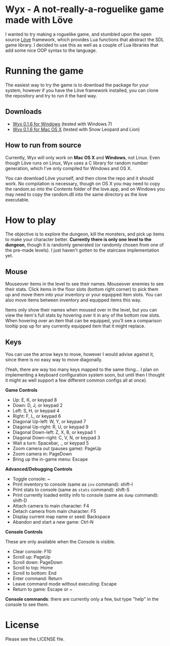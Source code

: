 # Wyx - A not-really-a-roguelike game made with Löve

I wanted to try making a roguelike game, and stumbled upon the open
source [Löve][1] framework, which provides Lua functions that abstract
the SDL game library. I decided to use this as well as a couple of Lua
libraries that add some nice OOP syntax to the language.

# Running the game

The easiest way to try the game is to download the package for your
system, however if you have the Löve framework installed, you can clone
the repository and try to run it the hard way.

## Downloads

 * [Wyx 0.1.6 for Windows][2] (tested with Windows 7)
 * [Wyx 0.1.6 for Mac OS X][3] (tested with Snow Leopard and Lion)

## How to run from source

Currently, Wyx will only work on **Mac OS X** and **Windows**, not
Linux. Even though Löve runs on Linux, Wyx uses a C library for random
number generation, which I've only compiled for Windows and OS X.

You can download Löve yourself, and then clone the repo and it should
work. No compilation is necessary, though on OS X you may need to copy
the random.so into the Contents folder of the love.app, and on Windows
you may need to copy the random.dll into the same directory as the love
executable.

# How to play

The objective is to explore the dungeon, kill the monsters, and pick up
items to make your character better. **Currently there is only one level
to the dungeon**, though it is randomly generated (or randomly chosen
from one of the pre-made levels). I just haven't gotten to the staircase
implementation yet.

## Mouse

Mouseover items in the level to see their names. Mouseover enemies to
see their stats. Click items in the floor slots (bottom right corner) to
pick them up and move them into your inventory or your equipped item
slots. You can also move items between inventory and equipped items this
way.

Items only show their names when moused over in the level, but you can
view the item's full stats by hovering over it in any of the bottom row
slots. When hovering over an item that can be equipped, you'll see a
comparison tooltip pop up for any currently equipped item that it might
replace.

## Keys

You can use the arrow keys to move, however I would advise against it,
since there is no easy way to move diagonally.

(Yeah, there are way too many keys mapped to the same thing... I plan on
implementing a keyboard configuration system soon, but until then I
thought it might as well support a few different common configs all at
once).

**Game Controls**

  * Up: E, K, or keypad 8
  * Down: D, J, or keypad 2
  * Left: S, H, or keypad 4
  * Right: F, L, or keypad 6
  * Diagonal Up-left: W, Y, or keypad 7
  * Diagonal Up-right: R, U, or keypad 9
  * Diagonal Down-left: Z, X, B, or keypad 1
  * Diagonal Down-right: C, V, N, or keypad 3
  * Wait a turn: Spacebar, ., or keypad 5
  * Zoom camera out (pauses game): PageUp
  * Zoom camera in: PageDown
  * Bring up the in-game menu: Escape

**Advanced/Debugging Controls**

  * Toggle console: ~
  * Print inventory to console (same as `inv` command): shift-I
  * Print stats to console (same as `stats` command): shift-S
  * Print currently loaded entity info to console (same as `dump` command): shift-D
  * Attach camera to main character: F4
  * Detach camera from main character: F5
  * Display current map name or seed: Backspace
  * Abandon and start a new game: Ctrl-N

**Console Controls**

These are only available when the Console is visible.

  * Clear console: F10
  * Scroll up: PageUp
  * Scroll down: PageDown
  * Scroll to top: Home
  * Scroll to bottom: End
  * Enter command: Return
  * Leave command mode without executing: Escape
  * Return to game: Escape or ~

**Console commands**: there are currently only a few, but type "help" in
the console to see them.



# License

Please see the LICENSE file.

[1]: http://www.love2d.org "A 2D Game Framework for Lua"
[2]: https://github.com/downloads/scottcs/wyx/Wyx-0.1.6-win.zip "Download for Windows"
[3]: https://github.com/downloads/scottcs/wyx/Wyx-0.1.6-osx.zip "Download for OS X"
